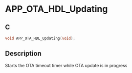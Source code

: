 # APP_OTA_HDL_Updating

## C

```c
void APP_OTA_HDL_Updating(void);
```

## Description

Starts the OTA timeout timer while OTA update is in progress

